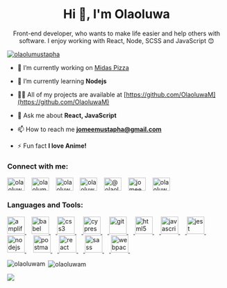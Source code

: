 <!--### Hi there 👋-->

<h1 align="center">Hi 👋, I'm Olaoluwa</h1>
<p align="center">Front-end developer, who wants to make life easier and help others with software. I enjoy working with React, Node, SCSS and JavaScript 😊</p>

<p align="left"> <a href="https://twitter.com/olaolumustapha" target="blank"><img src="https://img.shields.io/twitter/follow/olaolumustapha?logo=twitter&style=for-the-badge" alt="olaolumustapha" /></a> </p>

- 🔭 I’m currently working on [Midas Pizza](https://github.com/OlaoluwaM/meet-olaolu)

- 🌱 I’m currently learning **Nodejs**

- 👨‍💻 All of my projects are available at [https://github.com/OlaoluwaM](https://github.com/OlaoluwaM)

- 💬 Ask me about **React, JavaScript**

- 📫 How to reach me **jomeemustapha@gmail.com**

- ⚡ Fun fact **I love Anime!**

<h3 align="left">Connect with me:</h3>

<p align="left">
  <a href="https://dev.to/olaoluwam" target="blank"><img align="center" src="https://cdn.jsdelivr.net/npm/simple-icons@3.0.1/icons/dev-dot-to.svg" alt="olaoluwam" height="30" width="40" /></a>&nbsp;&nbsp;&nbsp;
  <a href="https://twitter.com/olaolumustapha" target="blank"><img align="center" src="https://cdn.jsdelivr.net/npm/simple-icons@3.0.1/icons/twitter.svg" alt="olaolumustapha" height="30" width="40" /></a>&nbsp;&nbsp;&nbsp;
  <a href="https://linkedin.com/in/olaoluwa-mustapha-3b5a121b5" target="blank"><img align="center" src="https://cdn.jsdelivr.net/npm/simple-icons@3.0.1/icons/linkedin.svg" alt="olaoluwa-mustapha-3b5a121b5" height="30" width="40" /></a>&nbsp;&nbsp;&nbsp;
  <a href="https://codesandbox.com/olaoluwa mustapha" target="blank"><img align="center" src="https://cdn.jsdelivr.net/npm/simple-icons@3.0.1/icons/codesandbox.svg" alt="olaoluwa mustapha" height="30" width="40" /></a>&nbsp;&nbsp;&nbsp;
  <a href="https://medium.com/@olaoluwamustapha" target="blank"><img align="center" src="https://cdn.jsdelivr.net/npm/simple-icons@3.0.1/icons/medium.svg" alt="@olaoluwamustapha" height="30" width="40" /></a>&nbsp;&nbsp;&nbsp;
  <a href="https://www.hackerrank.com/jomeemustapha" target="blank"><img align="center" src="https://cdn.jsdelivr.net/npm/simple-icons@3.0.1/icons/hackerrank.svg" alt="jomeemustapha" height="30" width="40" /></a>&nbsp;&nbsp;&nbsp;
  <a href="https://www.leetcode.com/olaoluwa mustapha" target="blank"><img align="center" src="https://cdn.jsdelivr.net/npm/simple-icons@3.0.1/icons/leetcode.svg" alt="olaoluwa mustapha" height="30" width="40" /></a>
</p>

<h3 align="left">Languages and Tools:</h3>
<p align="left"> 
  <a href="https://aws.amazon.com/amplify/" target="_blank"> <img src="https://docs.amplify.aws/assets/logo-dark.svg" alt="amplify" width="40" height="40"/> </a>
  &nbsp;&nbsp;&nbsp;<a href="https://babeljs.io/" target="_blank"><img src="https://www.vectorlogo.zone/logos/babeljs/babeljs-icon.svg" alt="babel" width="40" height="40"/> </a>
  &nbsp;&nbsp;&nbsp;<a href="https://www.w3schools.com/css/" target="_blank"> <img src="https://devicons.github.io/devicon/devicon.git/icons/css3/css3-original-wordmark.svg" alt="css3" width="40" height="40"/> </a>
  &nbsp;&nbsp;&nbsp;<a href="https://www.cypress.io" target="_blank"> <img src="https://raw.githubusercontent.com/simple-icons/simple-icons/6e46ec1fc23b60c8fd0d2f2ff46db82e16dbd75f/icons/cypress.svg" alt="cypress" width="40" height="40"/> </a>
  &nbsp;&nbsp;&nbsp;<a href="https://git-scm.com/" target="_blank"> <img src="https://www.vectorlogo.zone/logos/git-scm/git-scm-icon.svg" alt="git" width="40" height="40"/> </a>
  &nbsp;&nbsp;&nbsp;<a href="https://www.w3.org/html/" target="_blank"> <img src="https://devicons.github.io/devicon/devicon.git/icons/html5/html5-original-wordmark.svg" alt="html5" width="40" height="40"/> </a>
  &nbsp;&nbsp;&nbsp;<a href="https://developer.mozilla.org/en-US/docs/Web/JavaScript" target="_blank"> <img src="https://devicons.github.io/devicon/devicon.git/icons/javascript/javascript-original.svg" alt="javascript" width="40" height="40"/> </a>
  &nbsp;&nbsp;&nbsp;<a href="https://jestjs.io" target="_blank"> <img src="https://www.vectorlogo.zone/logos/jestjsio/jestjsio-icon.svg" alt="jest" width="40" height="40"/> </a>
  &nbsp;&nbsp;&nbsp;<a href="https://nodejs.org" target="_blank"> <img src="https://devicons.github.io/devicon/devicon.git/icons/nodejs/nodejs-original-wordmark.svg" alt="nodejs" width="40" height="40"/> </a>
  &nbsp;&nbsp;&nbsp; <a href="https://postman.com" target="_blank"> <img src="https://www.vectorlogo.zone/logos/getpostman/getpostman-icon.svg" alt="postman" width="40" height="40"/> </a>
  &nbsp;&nbsp;&nbsp;<a href="https://reactjs.org/" target="_blank"> <img src="https://devicons.github.io/devicon/devicon.git/icons/react/react-original-wordmark.svg" alt="react" width="40" height="40"/> </a>
  &nbsp;&nbsp;&nbsp;<a href="https://sass-lang.com" target="_blank"> <img src="https://devicons.github.io/devicon/devicon.git/icons/sass/sass-original.svg" alt="sass" width="40" height="40"/> </a>
  &nbsp;&nbsp;&nbsp;<a href="https://webpack.js.org" target="_blank"> <img src="https://devicons.github.io/devicon/devicon.git/icons/webpack/webpack-original.svg" alt="webpack" width="40" height="40"/> </a>
  &nbsp;&nbsp;&nbsp;
</p>


<p><img align="left" src="https://github-readme-stats.vercel.app/api/top-langs?username=olaoluwam&show_icons=true&locale=en&layout=compact" alt="olaoluwam" /></p>

<p>&nbsp;<img align="center" src="https://github-readme-stats.vercel.app/api?username=olaoluwam&show_icons=true&locale=en&hide=contribs,prs,issues&count_private=true" alt="olaoluwam" /></p>

<p>&nbsp;<img align="left" src="https://github-readme-stats.vercel.app/api/wakatime?username=Olaolu" /></p>

<!--
**OlaoluwaM/OlaoluwaM** is a ✨ _special_ ✨ repository because its `README.md` (this file) appears on your GitHub profile.

Here are some ideas to get you started:

- 🔭 I’m currently working on ...
- 🌱 I’m currently learning ...
- 👯 I’m looking to collaborate on ...
- 🤔 I’m looking for help with ...
- 💬 Ask me about ...
- 📫 How to reach me: ...
- 😄 Pronouns: ...
- ⚡ Fun fact: ...
-->
